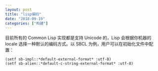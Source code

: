 ```yaml
---
layout: post
title: "lisp编码"
date: "2018-09-19"
categories: ["构建"]
---
```


目前所有的 Common Lisp 实现都是支持 Unicode 的，Lisp 会根据你机器的 locale 选择一种默认的编码方式。以 SBCL 为例，用户可以在初始化文件中配置：

```common-lisp
(setf sb-impl::*default-external-format* :utf-8)
(setf sb-alien::*default-c-string-external-format* :utf-8)
```
